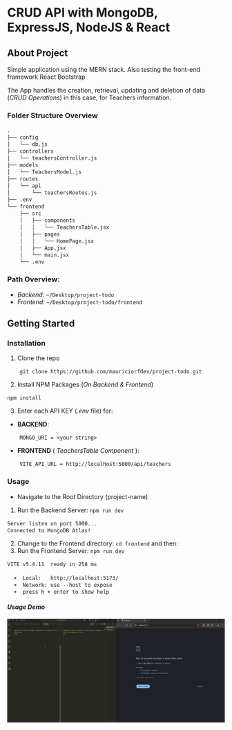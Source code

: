 # CRUD API with MongoDB, ExpressJS, NodeJS & React

## About Project
Simple application using the MERN stack. Also testing the front-end framework React Bootstrap

The App handles the creation, retrieval, updating and deletion of data (*CRUD Operations*) in this case, for Teachers information.


### Folder Structure Overview
```
.
├── config
│   └── db.js
├── controllers
│   └── teachersController.js
├── models
│   └── TeachersModel.js
├── routes
│   └── api
│       └── teachersRoutes.js
├── .env
└── frontend
    ├── src
    │   ├── components
    │   │   └── TeachersTable.jsx
    │   ├── pages
    │   │   └── HomePage.jsx
    │   ├── App.jsx
    │   └── main.jsx
    └── .env
```


### Path Overview: 
- *Backend:* ``~/Desktop/project-todo``
- *Frontend:* ``~/Desktop/project-todo/frontend``

## Getting Started

### Installation
1. Clone the repo
```
    git clone https://github.com/mauriciorfdev/project-todo.git
```

2. Install NPM Packages (*On Backend & Frontend*)
```
npm install
```

3. Enter each API KEY (*.env* file) for:

- __BACKEND__:
```
    MONGO_URI = <your string>
```
- __FRONTEND__ ( *TeachersTable Component* ):

```
    VITE_API_URL = http://localhost:5000/api/teachers
```

### Usage
- Navigate to the Root Directory (project-name)
1. Run the Backend Server: ``npm run dev``
```
Server listen on port 5000...
Connected to MongoDB Atlas!
```
2. Change to the Frontend directory: ``cd frontend`` and then:
3. Run the Frontend Server: ``npm run dev`` 
```
VITE v5.4.11  ready in 258 ms

  ➜  Local:   http://localhost:5173/
  ➜  Network: use --host to expose
  ➜  press h + enter to show help
```

#### *Usage Demo*
![DEMO](demo/Animation.gif)
